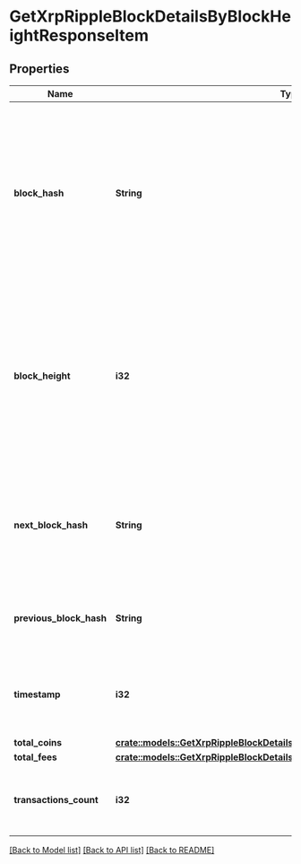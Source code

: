 # GetXrpRippleBlockDetailsByBlockHeightResponseItem

## Properties

Name | Type | Description | Notes
------------ | ------------- | ------------- | -------------
**block_hash** | **String** | Represents the hash of the block, which is its unique identifier. It represents a cryptographic digital fingerprint made by hashing the block header twice through the SHA256 algorithm. | 
**block_height** | **i32** | Represents the number of blocks in the blockchain preceding this specific block. Block numbers have no gaps. A blockchain usually starts with block 0 called the \"Genesis block\". | 
**next_block_hash** | **String** | Represents the hash of the next block. When this is the last block of the blockchain this value will be an empty string. | 
**previous_block_hash** | **String** | Represents the hash of the previous block, also known as the parent block. | 
**timestamp** | **i32** | Defines the exact date/time when this block was mined in Unix Timestamp. | 
**total_coins** | [**crate::models::GetXrpRippleBlockDetailsByBlockHeightResponseItemTotalCoins**](GetXRPRippleBlockDetailsByBlockHeightResponseItem_totalCoins.md) |  | 
**total_fees** | [**crate::models::GetXrpRippleBlockDetailsByBlockHeightResponseItemTotalFees**](GetXRPRippleBlockDetailsByBlockHeightResponseItem_totalFees.md) |  | 
**transactions_count** | **i32** | Represents the total number of all transactions as part of this block. | 

[[Back to Model list]](../README.md#documentation-for-models) [[Back to API list]](../README.md#documentation-for-api-endpoints) [[Back to README]](../README.md)


